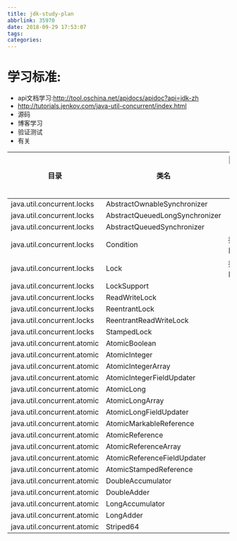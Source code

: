 ```yaml
---
title: jdk-study-plan
abbrlink: 35970
date: 2018-09-29 17:53:07
tags:
categories:
---
```



# 学习标准:
- api文档学习:http://tool.oschina.net/apidocs/apidoc?api=jdk-zh
- http://tutorials.jenkov.com/java-util-concurrent/index.html
- 源码
- 博客学习
- 验证测试
- 有关




目录 | 类名 | 功能介绍 | 实际日期 | 博客地址  | 备注
---|----|------|------|------|-----
java.util.concurrent.locks | AbstractOwnableSynchronizer
java.util.concurrent.locks | AbstractQueuedLongSynchronizer
java.util.concurrent.locks | AbstractQueuedSynchronizer
java.util.concurrent.locks | Condition| 接口  | 18.09.29  | jdk-Condition| Object监视器
java.util.concurrent.locks | Lock | 接口  | 18.09.29  | jdk-lock| sychroined
java.util.concurrent.locks | LockSupport
java.util.concurrent.locks | ReadWriteLock
java.util.concurrent.locks | ReentrantLock
java.util.concurrent.locks | ReentrantReadWriteLock
java.util.concurrent.locks | StampedLock
java.util.concurrent.atomic | AtomicBoolean
java.util.concurrent.atomic | AtomicInteger
java.util.concurrent.atomic | AtomicIntegerArray
java.util.concurrent.atomic | AtomicIntegerFieldUpdater
java.util.concurrent.atomic | AtomicLong
java.util.concurrent.atomic | AtomicLongArray
java.util.concurrent.atomic | AtomicLongFieldUpdater
java.util.concurrent.atomic | AtomicMarkableReference
java.util.concurrent.atomic | AtomicReference
java.util.concurrent.atomic | AtomicReferenceArray
java.util.concurrent.atomic | AtomicReferenceFieldUpdater
java.util.concurrent.atomic | AtomicStampedReference
java.util.concurrent.atomic | DoubleAccumulator
java.util.concurrent.atomic | DoubleAdder
java.util.concurrent.atomic | LongAccumulator
java.util.concurrent.atomic | LongAdder
java.util.concurrent.atomic | Striped64